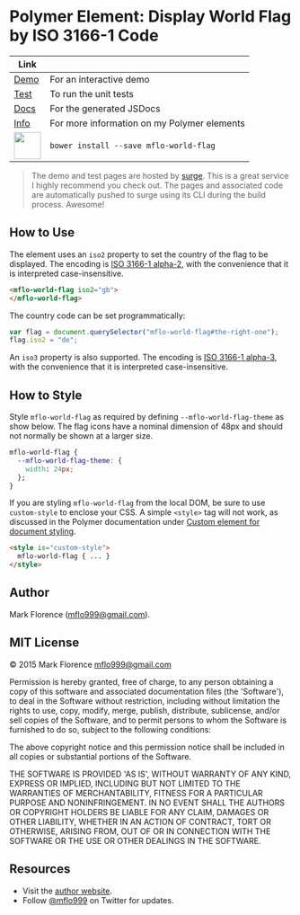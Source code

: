 # Polymer Element: Display World Flag by ISO 3166-1 Code

Link |  |
----- | ----- |
[Demo](http://mflo-world-flag.surge.sh/demo.html) | For an interactive demo
[Test](http://mflo-world-flag.surge.sh/test.html) | To run the unit tests
[Docs](http://mflo.io/mflo-polymer-components/jsdoc/mflo-world-flag/0.0.1/index.html) | For the generated JSDocs
[Info](http://mflo.io/mflo-polymer-components/) | For more information on my Polymer elements
<img src="http://mflo.io/public/screenshots/bower.png" width="48"> | ```bower install --save mflo-world-flag```

> The demo and test pages are hosted by [surge](surge.sh). This is a great service I highly recommend you check out. The pages and associated code are automatically pushed to surge using its CLI during the build process. Awesome!

## How to Use
The element uses an `iso2` property to set the country of the flag to be displayed. The encoding is [ISO 3166-1 alpha-2](https://en.wikipedia.org/wiki/ISO_3166-1_alpha-2), with the convenience that it is interpreted case-insensitive.

```html
<mflo-world-flag iso2="gb">
</mflo-world-flag>
```

The country code can be set programmatically:

```javascript
var flag = document.querySelector("mflo-world-flag#the-right-one");
flag.iso2 = "de";
```

An `iso3` property is also supported. The encoding is [ISO 3166-1 alpha-3](https://en.wikipedia.org/wiki/ISO_3166-1_alpha-3), with the convenience that it is interpreted case-insensitive.

## How to Style
Style `mflo-world-flag` as required by defining `--mflo-world-flag-theme` as show below. The flag icons have a nominal dimension of 48px and should not normally be shown at a larger size.

```css
mflo-world-flag {
  --mflo-world-flag-theme: {
    width: 24px;
  };
}
```

If you are styling `mflo-world-flag` from the local DOM, be sure to use `custom-style` to enclose your CSS. A simple `<style>` tag will not work, as discussed in the Polymer documentation under [Custom element for document styling](https://www.polymer-project.org/1.0/docs/devguide/styling.html).

``` html
<style is="custom-style">
  mflo-world-flag { ... }
</style>
```

## Author
Mark Florence (mflo999@gmail.com).

## MIT License
© 2015 Mark Florence [mflo999@gmail.com](mailto:mflo999@gmail.com)

Permission is hereby granted, free of charge, to any person obtaining a copy of this software and associated documentation files (the 'Software'), to deal in the Software without restriction, including without limitation the rights to use, copy, modify, merge, publish, distribute, sublicense, and/or sell copies of the Software, and to permit persons to whom the Software is furnished to do so, subject to the following conditions:

The above copyright notice and this permission notice shall be included in all copies or substantial portions of the Software.

THE SOFTWARE IS PROVIDED 'AS IS', WITHOUT WARRANTY OF ANY KIND, EXPRESS OR IMPLIED, INCLUDING BUT NOT LIMITED TO THE WARRANTIES OF MERCHANTABILITY, FITNESS FOR A PARTICULAR PURPOSE AND NONINFRINGEMENT. IN NO EVENT SHALL THE AUTHORS OR COPYRIGHT HOLDERS BE LIABLE FOR ANY CLAIM, DAMAGES OR OTHER LIABILITY, WHETHER IN AN ACTION OF CONTRACT, TORT OR OTHERWISE, ARISING FROM, OUT OF OR IN CONNECTION WITH THE SOFTWARE OR THE USE OR OTHER DEALINGS IN THE SOFTWARE.

## Resources
- Visit the [author website](http://mflo.io).
- Follow [@mflo999](https://twitter.com/#!/mflo999) on Twitter for updates.
